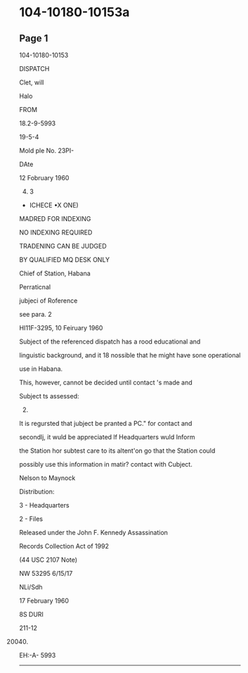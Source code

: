 # 104-10180-10153a

## Page 1

104-10180-10153

DISPATCH

Clet, will

Halo

FROM

18.2-9-5993

19-5-4

Mold ple No. 23PI-

DAte

12 Fobruary 1960

4) 3

- ICHECE •X ONE)

MADRED FOR INDEXING

NO INDEXING REQUIRED

TRADENING CAN BE JUDGED

BY QUALIFIED MQ DESK ONLY

Chief of Station, Habana

Perraticnal

jubjeci of Roference

see para. 2

HI11F-3295, 10 Feiruary 1960

Subject of the referenced dispatch has a rood educational and

linguistic background, and it 18 nossible that he might have sone operational

use in Habana.

This, however, cannot be decided until contact 's made and

Subject ts assessed:

2.

It is regursted that jubject be pranted a PC." for contact and

secondlj, it wuld be appreciated lf Headquarters wuld Inform

the Station hor subtest care to its altent'on go that the Station could

possibly use this information in matir? contact with Cubject.

Nelson to Maynock

Distribution:

3 - Headquarters

2 - Files

Released under the John F. Kennedy Assassination

Records Collection Act of 1992

(44 USC 2107 Note)

NW 53295 6/15/17

NLi/Sdh

17 February 1960

8S DURI

211-12

20040)

EH:-A- 5993

---

